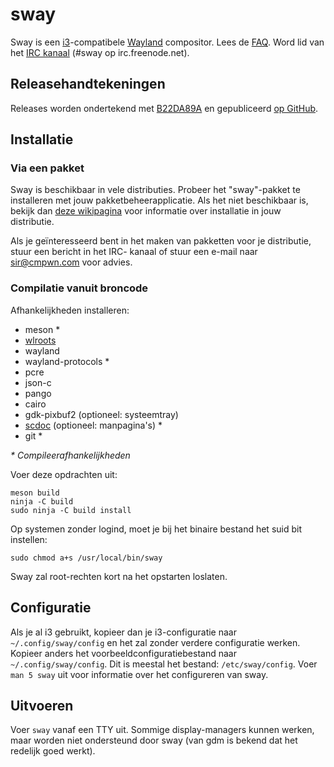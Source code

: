 # sway

Sway is een [i3](https://i3wm.org/)-compatibele [Wayland](http://wayland.freedesktop.org/) compositor.
Lees de [FAQ](https://github.com/swaywm/sway/wiki). Word lid van het [IRC
kanaal](http://webchat.freenode.net/?channels=sway&uio=d4) (#sway op
irc.freenode.net).

## Releasehandtekeningen

Releases worden ondertekend met [B22DA89A](http://pgp.mit.edu/pks/lookup?op=vindex&search=0x52CB6609B22DA89A)
en gepubliceerd [op GitHub](https://github.com/swaywm/sway/releases).

## Installatie

### Via een pakket

Sway is beschikbaar in vele distributies. Probeer het "sway"-pakket te installeren met jouw pakketbeheerapplicatie. Als het niet beschikbaar is, bekijk dan [deze wikipagina](https://github.com/swaywm/sway/wiki/Unsupported-packages)
voor informatie over installatie in jouw distributie.

Als je geïnteresseerd bent in het maken van pakketten voor je distributie, stuur een bericht in het IRC-
kanaal of stuur een e-mail naar sir@cmpwn.com voor advies.

### Compilatie vanuit broncode

Afhankelijkheden installeren:

* meson \*
* [wlroots](https://github.com/swaywm/wlroots)
* wayland
* wayland-protocols \*
* pcre
* json-c
* pango
* cairo
* gdk-pixbuf2 (optioneel: systeemtray)
* [scdoc](https://git.sr.ht/~ircmpwn/scdoc) (optioneel: manpagina's) \*
* git \*

_\* Compileerafhankelijkheden_

Voer deze opdrachten uit:

    meson build
    ninja -C build
    sudo ninja -C build install

Op systemen zonder logind, moet je bij het binaire bestand het suid bit instellen:

    sudo chmod a+s /usr/local/bin/sway

Sway zal root-rechten kort na het opstarten loslaten.

## Configuratie

Als je al i3 gebruikt, kopieer dan je i3-configuratie naar `~/.config/sway/config` en
het zal zonder verdere configuratie werken. Kopieer anders het voorbeeldconfiguratiebestand naar
`~/.config/sway/config`. Dit is meestal het bestand: `/etc/sway/config`.
Voer `man 5 sway` uit voor informatie over het configureren van sway.

## Uitvoeren

Voer `sway` vanaf een TTY uit. Sommige display-managers kunnen werken, maar worden niet ondersteund door
sway (van gdm is bekend dat het redelijk goed werkt).
